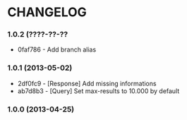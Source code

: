 # CHANGELOG

### 1.0.2 (????-??-??

* 0faf786 - Add branch alias

### 1.0.1 (2013-05-02)

* 2df0fc9 - [Response] Add missing informations
* ab7d8b3 - [Query] Set max-results to 10.000 by default

### 1.0.0 (2013-04-25)
